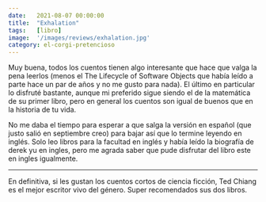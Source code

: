 ```yaml
---
date:   2021-08-07 00:00:00
title:  "Exhalation"
tags:   [libro]
image:  '/images/reviews/exhalation.jpg'
category: el-corgi-pretencioso
---
```

Muy buena, todos los cuentos tienen algo interesante que hace que valga la pena leerlos (menos el The Lifecycle of Software Objects que había leído a parte hace un par de años y no me gusto para nada). El último en particular lo disfruté bastante, aunque mi preferido sigue siendo el de la matemática de su primer libro, pero en general los cuentos son igual de buenos que en la historia de tu vida.

No me daba el tiempo para esperar a que salga la versión en español (que justo salió en septiembre creo) para bajar así que lo termine leyendo en inglés. Solo leo libros para la facultad en inglés y había leído la biografía de derek yu en ingles, pero me agrada saber que pude disfrutar del libro este en ingles igualmente.

<hr>

En definitiva, si les gustan los cuentos cortos de ciencia ficción, Ted Chiang es el mejor escritor vivo del género. Super recomendados sus dos libros.
